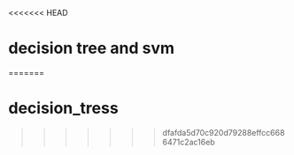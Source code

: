 <<<<<<< HEAD
# decision tree and svm
=======
# decision_tress
>>>>>>> dfafda5d70c920d79288effcc6686471c2ac16eb
